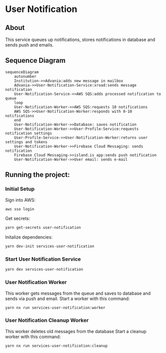 # User Notification

## About

This service queues up notifications, stores notifications in database and sends push and emails.

## Sequence Diagram

```mermaid
sequenceDiagram
    autonumber
    Institution->>Advania:adds new message in mailbox
    Advania->>User-Notification-Service:xroad:sends message notification
    User-Notification-Service->>AWS SQS:adds processed notification to queue
    loop
    User-Notification-Worker->>AWS SQS:requests 10 notifications
    AWS SQS->>User-Notification-Worker:responds with 0-10 notifications
    end
    User-Notification-Worker->>Database: saves notification
    User-Notification-Worker->>User-Profile-Service:requests notification settings
    User-Profile-Service->>User-Notification-Worker:returns user settings and tokens
    User-Notification-Worker->>Firebase Cloud Messaging: sends notification
    Firebase Cloud Messaging->>island.is app:sends push notification
    User-Notification-Worker->>User email: sends e-mail
```

## Running the project:

### Initial Setup

Sign into AWS:

```sh
aws sso login
```

Get secrets:
```sh
yarn get-secrets user-notification
```

Initalize dependencies:

```sh
yarn dev-init services-user-notification
```

### Start User Notification Service
```sh
yarn dev services-user-notification
```

### User Notification Worker

This worker gets messages from the queue and saves to database and sends via push and email.
Start a worker with this command:

```sh
yarn nx run services-user-notification:worker
```

### User Notification Cleanup Worker

This worker deletes old messages from the database
Start a cleanup worker with this command:

```sh
yarn nx run services-user-notification:cleanup
```
